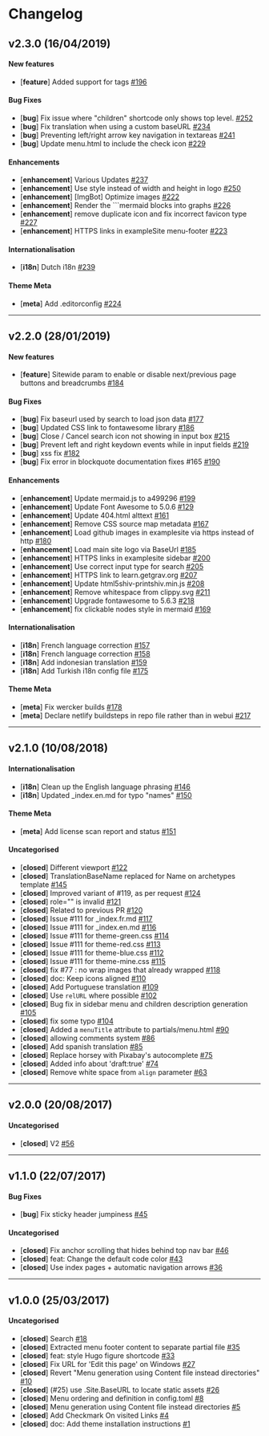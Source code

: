 # Changelog

## v2.3.0 (16/04/2019)

#### New features

- [**feature**] Added support for tags [#196](https://github.com/matcornic/qitmeer-doc/pull/196)

#### Bug Fixes

- [**bug**] Fix issue where "children" shortcode only shows top level. [#252](https://github.com/matcornic/qitmeer-doc/pull/252)
- [**bug**] Fix translation when using a custom baseURL [#234](https://github.com/matcornic/qitmeer-doc/pull/234)
- [**bug**] Preventing left/right arrow key navigation in textareas [#241](https://github.com/matcornic/qitmeer-doc/pull/241)
- [**bug**] Update menu.html to include the check icon [#229](https://github.com/matcornic/qitmeer-doc/pull/229)

#### Enhancements

- [**enhancement**] Various Updates [#237](https://github.com/matcornic/qitmeer-doc/pull/237)
- [**enhancement**] Use style instead of width and height in logo [#250](https://github.com/matcornic/qitmeer-doc/pull/250)
- [**enhancement**] [ImgBot] Optimize images [#222](https://github.com/matcornic/qitmeer-doc/pull/222)
- [**enhancement**] Render the ```mermaid blocks into graphs [#226](https://github.com/matcornic/qitmeer-doc/pull/226)
- [**enhancement**] remove duplicate icon and fix incorrect favicon type [#227](https://github.com/matcornic/qitmeer-doc/pull/227)
- [**enhancement**] HTTPS links in exampleSite menu-footer [#223](https://github.com/matcornic/qitmeer-doc/pull/223)

#### Internationalisation

- [**i18n**] Dutch i18n [#239](https://github.com/matcornic/qitmeer-doc/pull/239)

#### Theme Meta

- [**meta**] Add .editorconfig [#224](https://github.com/matcornic/qitmeer-doc/pull/224)

---

## v2.2.0 (28/01/2019)

#### New features

- [**feature**] Sitewide param to enable or disable next/previous page buttons and breadcrumbs [#184](https://github.com/matcornic/qitmeer-doc/pull/184)

#### Bug Fixes

- [**bug**] Fix baseurl used by search to load json data [#177](https://github.com/matcornic/qitmeer-doc/pull/177)
- [**bug**] Updated CSS link to fontawesome library [#186](https://github.com/matcornic/qitmeer-doc/pull/186)
- [**bug**] Close / Cancel search icon not showing in input box [#215](https://github.com/matcornic/qitmeer-doc/pull/215)
- [**bug**] Prevent left and right keydown events while in input fields [#219](https://github.com/matcornic/qitmeer-doc/pull/219)
- [**bug**] xss fix [#182](https://github.com/matcornic/qitmeer-doc/pull/182)
- [**bug**] Fix error in blockquote documentation fixes #165 [#190](https://github.com/matcornic/qitmeer-doc/pull/190)

#### Enhancements

- [**enhancement**] Update mermaid.js to a499296 [#199](https://github.com/matcornic/qitmeer-doc/pull/199)
- [**enhancement**] Update Font Awesome to 5.0.6 [#129](https://github.com/matcornic/qitmeer-doc/pull/129)
- [**enhancement**] Update 404.html alttext [#161](https://github.com/matcornic/qitmeer-doc/pull/161)
- [**enhancement**] Remove CSS source map metadata [#167](https://github.com/matcornic/qitmeer-doc/pull/167)
- [**enhancement**] Load github images in examplesite via https instead of http [#180](https://github.com/matcornic/qitmeer-doc/pull/180)
- [**enhancement**] Load main site logo via BaseUrl [#185](https://github.com/matcornic/qitmeer-doc/pull/185)
- [**enhancement**] HTTPS links in examplesite sidebar [#200](https://github.com/matcornic/qitmeer-doc/pull/200)
- [**enhancement**] Use correct input type for search [#205](https://github.com/matcornic/qitmeer-doc/pull/205)
- [**enhancement**] HTTPS link to learn.getgrav.org [#207](https://github.com/matcornic/qitmeer-doc/pull/207)
- [**enhancement**] Update html5shiv-printshiv.min.js [#208](https://github.com/matcornic/qitmeer-doc/pull/208)
- [**enhancement**] Remove whitespace from clippy.svg [#211](https://github.com/matcornic/qitmeer-doc/pull/211)
- [**enhancement**] Upgrade fontawesome to 5.6.3 [#218](https://github.com/matcornic/qitmeer-doc/pull/218)
- [**enhancement**] fix clickable nodes style in mermaid [#169](https://github.com/matcornic/qitmeer-doc/pull/169)

#### Internationalisation

- [**i18n**] French language correction [#157](https://github.com/matcornic/qitmeer-doc/pull/157)
- [**i18n**] French language correction [#158](https://github.com/matcornic/qitmeer-doc/pull/158)
- [**i18n**] Add indonesian translation [#159](https://github.com/matcornic/qitmeer-doc/pull/159)
- [**i18n**] Add Turkish i18n config file [#175](https://github.com/matcornic/qitmeer-doc/pull/175)

#### Theme Meta

- [**meta**] Fix wercker builds [#178](https://github.com/matcornic/qitmeer-doc/pull/178)
- [**meta**] Declare netlify buildsteps in repo file rather than in webui [#217](https://github.com/matcornic/qitmeer-doc/pull/217)

---

## v2.1.0 (10/08/2018)

#### Internationalisation

- [**i18n**] Clean up the English language phrasing [#146](https://github.com/matcornic/qitmeer-doc/pull/146)
- [**i18n**] Updated _index.en.md for typo "names" [#150](https://github.com/matcornic/qitmeer-doc/pull/150)

#### Theme Meta

- [**meta**] Add license scan report and status [#151](https://github.com/matcornic/qitmeer-doc/pull/151)

#### Uncategorised

- [**closed**] Different viewport [#122](https://github.com/matcornic/qitmeer-doc/pull/122)
- [**closed**] TranslationBaseName replaced for Name on archetypes template [#145](https://github.com/matcornic/qitmeer-doc/pull/145)
- [**closed**] Improved variant of #119, as per request [#124](https://github.com/matcornic/qitmeer-doc/pull/124)
- [**closed**] role="" is invalid [#121](https://github.com/matcornic/qitmeer-doc/pull/121)
- [**closed**] Related to previous PR [#120](https://github.com/matcornic/qitmeer-doc/pull/120)
- [**closed**] Issue #111 for _index.fr.md [#117](https://github.com/matcornic/qitmeer-doc/pull/117)
- [**closed**] Issue #111 for _index.en.md [#116](https://github.com/matcornic/qitmeer-doc/pull/116)
- [**closed**] Issue #111 for theme-green.css [#114](https://github.com/matcornic/qitmeer-doc/pull/114)
- [**closed**] Issue #111 for theme-red.css [#113](https://github.com/matcornic/qitmeer-doc/pull/113)
- [**closed**] Issue #111 for theme-blue.css [#112](https://github.com/matcornic/qitmeer-doc/pull/112)
- [**closed**] Issue #111 for theme-mine.css [#115](https://github.com/matcornic/qitmeer-doc/pull/115)
- [**closed**] fix #77 : no wrap images that already wrapped [#118](https://github.com/matcornic/qitmeer-doc/pull/118)
- [**closed**] doc: Keep icons aligned [#110](https://github.com/matcornic/qitmeer-doc/pull/110)
- [**closed**] Add Portuguese translation [#109](https://github.com/matcornic/qitmeer-doc/pull/109)
- [**closed**] Use `relURL`  where possible [#102](https://github.com/matcornic/qitmeer-doc/pull/102)
- [**closed**] Bug fix in sidebar menu and children description generation [#105](https://github.com/matcornic/qitmeer-doc/pull/105)
- [**closed**] fix some typo [#104](https://github.com/matcornic/qitmeer-doc/pull/104)
- [**closed**] Added a `menuTitle` attribute to partials/menu.html [#90](https://github.com/matcornic/qitmeer-doc/pull/90)
- [**closed**] allowing comments system [#86](https://github.com/matcornic/qitmeer-doc/pull/86)
- [**closed**] Add spanish translation [#85](https://github.com/matcornic/qitmeer-doc/pull/85)
- [**closed**] Replace horsey with Pixabay's autocomplete [#75](https://github.com/matcornic/qitmeer-doc/pull/75)
- [**closed**] Added info about 'draft:true' [#74](https://github.com/matcornic/qitmeer-doc/pull/74)
- [**closed**] Remove white space from `align` parameter [#63](https://github.com/matcornic/qitmeer-doc/pull/63)

---

## v2.0.0 (20/08/2017)

#### Uncategorised

- [**closed**] V2 [#56](https://github.com/matcornic/qitmeer-doc/pull/56)

---

## v1.1.0 (22/07/2017)

#### Bug Fixes

- [**bug**] Fix sticky header jumpiness [#45](https://github.com/matcornic/qitmeer-doc/pull/45)

#### Uncategorised

- [**closed**] Fix anchor scrolling that hides behind top nav bar [#46](https://github.com/matcornic/qitmeer-doc/pull/46)
- [**closed**] feat: Change the default code color [#43](https://github.com/matcornic/qitmeer-doc/pull/43)
- [**closed**] Use index pages + automatic navigation arrows [#36](https://github.com/matcornic/qitmeer-doc/pull/36)

---

## v1.0.0 (25/03/2017)

#### Uncategorised

- [**closed**] Search [#18](https://github.com/matcornic/qitmeer-doc/pull/18)
- [**closed**] Extracted menu footer content to separate partial file [#35](https://github.com/matcornic/qitmeer-doc/pull/35)
- [**closed**] feat: style Hugo figure shortcode [#33](https://github.com/matcornic/qitmeer-doc/pull/33)
- [**closed**] Fix URL for 'Edit this page' on Windows [#27](https://github.com/matcornic/qitmeer-doc/pull/27)
- [**closed**] Revert "Menu generation using Content file instead directories" [#10](https://github.com/matcornic/qitmeer-doc/pull/10)
- [**closed**] (#25) use .Site.BaseURL to locate static assets [#26](https://github.com/matcornic/qitmeer-doc/pull/26)
- [**closed**] Menu ordering and definition in config.toml [#8](https://github.com/matcornic/qitmeer-doc/pull/8)
- [**closed**] Menu generation using Content file instead directories [#5](https://github.com/matcornic/qitmeer-doc/pull/5)
- [**closed**] Add Checkmark On visited Links [#4](https://github.com/matcornic/qitmeer-doc/pull/4)
- [**closed**] doc: Add theme installation instructions [#1](https://github.com/matcornic/qitmeer-doc/pull/1)

